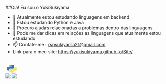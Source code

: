 ##Ola! Eu sou o YukiSukiyama

- 🔭 Atualmente estou estudando linguagens em backend
- 🌱 Estou estudando Python e Java
- 🤔 Procuro ajudas relacionadas a problemas dentro das linguagens
- 💬 Pode me dar dicas em relações as linguagens que atualmente estou estudando
- 📫 Contate-me : rspsukiyama21@gmail.com
- Link para o meu site: https://yukisukiyama.github.io/Site/
<div style="display: inline_block"><br>
<img align="center" alt="Rafa-Python" height="30" width="40"src="https://raw.githubusercontent.com/devicons/devicon/master/icons/python/python-original.svg">

<div>
   <a href="https://www.instagram.com/yukisukiyama/" target="_blank"><img src="https://img.shields.io/badge/-Instagram-%23E4405F?style=for-the-badge&logo=instagram&logoColor=white" target="_blank"></a>
   <a href="https://www.linkedin.com/in/murilo-yuki-168694359" target="_blank"><img src="https://img.shields.io/badge/-LinkedIn-%230077B5?style=for-the-badge&logo=linkedin&logoColor=white" target="_blank"></a> 
</div>
